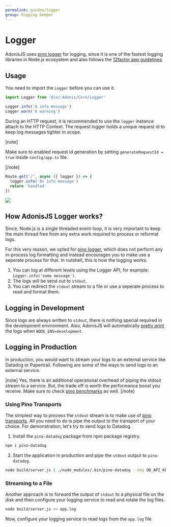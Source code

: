```yaml
---
permalink: guides/logger
group: Digging Deeper
---
```


# Logger
AdonisJS uses [pino logger](https://getpino.io/#/) for logging, since it is one of the fastest logging libraries in Node.js ecosystem and also follows the [12factor app guidelines](https://12factor.net/logs).

## Usage
You need to import the `Logger` before you can use it. 

```ts
import Logger from '@ioc:Adonis/Core/Logger'

Logger.info('A info message')
Logger.warn('A warning')
```

During an HTTP request, it is recommended to use the `logger` instance attach to the HTTP Context. The request logger holds a unique request id to keep log messages tighter in scope.

[note]

Make sure to enabled request id generation by setting `generateRequestId = true` inside `config/app.ts` file.

[/note]

```ts
Route.get('/', async ({ logger }) => {
  logger.info('An info message')
  return 'handled'
})
```

![](https://res.cloudinary.com/adonis-js/image/upload/v1592211987/adonisjs.com/http-logger.png)

## How AdonisJS Logger works?
Since, Node.js is a single threaded event-loop, it is very important to keep the main thread free from any extra work required to process or reformat logs. 

For this very reason, we opted for [pino logger](http://getpino.io/#/), which does not perform any in-process log formatting and instead encourages you to make use a seperate process for that. In nutshell, this is how the logging works.

1. You can log at different levels using the Logger API, for example: `Logger.info('some message')`.
2. The logs will be send out to `stdout`.
3. You can redirect the `stdout` stream to a file or use a seperate process to read and format them.

## Logging in Development
Since logs are always written to `stdout`, there is nothing special required in the development environment. Also, AdonisJS will automatically [pretty print](https://github.com/pinojs/pino-pretty) the logs when `NODE_ENV=development`.

## Logging in Production
In production, you would want to stream your logs to an external service like Datadog or Papertrail. Following are some of the ways to send logs to an external service.

[note]
Yes, there is an additional operational overhead of piping the stdout stream to a service. But, the trade off is worth the performance boost you receive. Make sure to check [pino benchmarks](https://getpino.io/#/docs/benchmarks) as well.
[/note]

### Using Pino Transports
The simplest way to process the `stdout` stream is to make use of [pino transports](https://getpino.io/#/docs/transports). All you need to do is pipe the output to the transport of your choice. For demonstration, let's try to send logs to Datadog.

1. Install the `pino-datadog` package from npm package registry.
  ```sh
  npm i pino-datadog
  ```

2. Start the application in production and pipe the `stdout` output to `pino-datadog`.
  ```sh
  node build/server.js | ./node_modules/.bin/pino-datadog --key DD_API_KEY
  ```

### Streaming to a File
Another approach is to forward the output of `stdout` to a physical file on the disk and then configure your logging service to read and rotate the log files.

```sh
node build/server.js >> app.log
```

Now, configure your logging service to read logs from the `app.log` file
